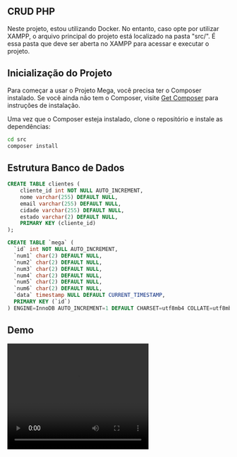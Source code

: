 ## CRUD PHP

Neste projeto, estou utilizando Docker. No entanto, caso opte por utilizar XAMPP, o arquivo principal do projeto está localizado na pasta "src/". É essa pasta que deve ser aberta no XAMPP para acessar e executar o projeto.

## Inicialização do Projeto

Para começar a usar o Projeto Mega, você precisa ter o Composer instalado. Se você ainda não tem o Composer, visite [Get Composer](https://getcomposer.org/) para instruções de instalação.

Uma vez que o Composer esteja instalado, clone o repositório e instale as dependências:

```bash
cd src
composer install
```

## Estrutura Banco de Dados

```sql
CREATE TABLE clientes (
    cliente_id int NOT NULL AUTO_INCREMENT,
    nome varchar(255) DEFAULT NULL,
    email varchar(255) DEFAULT NULL,
    cidade varchar(255) DEFAULT NULL,
    estado varchar(2) DEFAULT NULL,
    PRIMARY KEY (cliente_id)
);
```

```sql
CREATE TABLE `mega` (
  `id` int NOT NULL AUTO_INCREMENT,
  `num1` char(2) DEFAULT NULL,
  `num2` char(2) DEFAULT NULL,
  `num3` char(2) DEFAULT NULL,
  `num4` char(2) DEFAULT NULL,
  `num5` char(2) DEFAULT NULL,
  `num6` char(2) DEFAULT NULL,
  `data` timestamp NULL DEFAULT CURRENT_TIMESTAMP,
  PRIMARY KEY (`id`)
) ENGINE=InnoDB AUTO_INCREMENT=1 DEFAULT CHARSET=utf8mb4 COLLATE=utf8mb4_0900_ai_ci;
```

## Demo

<video width="320" height="240" controls>
  <source src="demo.mp4" type="video/mp4">
  Seu navegador não suporta a tag de vídeo.
</video>